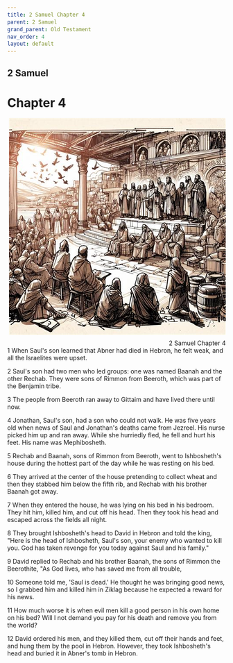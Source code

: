```yaml
---
title: 2 Samuel Chapter 4
parent: 2 Samuel
grand_parent: Old Testament
nav_order: 4
layout: default
---
```


## 2 Samuel

# Chapter 4

<div style="clear: both; text-align: right;">
    <img src="/assets/Image/2 Samuel/500/4.jpg" alt="2 Samuel Chapter 4" class="chapter-image" style="max-width: 100%; height: auto; float: right; margin: 0 0 10px 10px; padding-left: 10%;">
    <figcaption style="font-size: 14px;">2 Samuel Chapter 4</figcaption>
</div>
1 When Saul's son learned that Abner had died in Hebron, he felt weak, and all the Israelites were upset.

2 Saul's son had two men who led groups: one was named Baanah and the other Rechab. They were sons of Rimmon from Beeroth, which was part of the Benjamin tribe.

3 The people from Beeroth ran away to Gittaim and have lived there until now.

4 Jonathan, Saul's son, had a son who could not walk. He was five years old when news of Saul and Jonathan's deaths came from Jezreel. His nurse picked him up and ran away. While she hurriedly fled, he fell and hurt his feet. His name was Mephibosheth.

5 Rechab and Baanah, sons of Rimmon from Beeroth, went to Ishbosheth's house during the hottest part of the day while he was resting on his bed.

6 They arrived at the center of the house pretending to collect wheat and then they stabbed him below the fifth rib, and Rechab with his brother Baanah got away.

7 When they entered the house, he was lying on his bed in his bedroom. They hit him, killed him, and cut off his head. Then they took his head and escaped across the fields all night.

8 They brought Ishbosheth's head to David in Hebron and told the king, "Here is the head of Ishbosheth, Saul's son, your enemy who wanted to kill you. God has taken revenge for you today against Saul and his family."

9 David replied to Rechab and his brother Baanah, the sons of Rimmon the Beerothite, "As God lives, who has saved me from all trouble,

10 Someone told me, 'Saul is dead.' He thought he was bringing good news, so I grabbed him and killed him in Ziklag because he expected a reward for his news.

11 How much worse it is when evil men kill a good person in his own home on his bed? Will I not demand you pay for his death and remove you from the world?

12 David ordered his men, and they killed them, cut off their hands and feet, and hung them by the pool in Hebron. However, they took Ishbosheth's head and buried it in Abner's tomb in Hebron.


